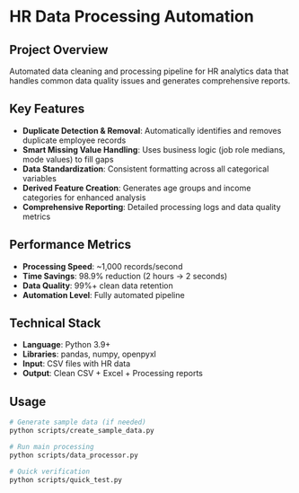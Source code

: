# HR Data Processing Automation

## Project Overview
Automated data cleaning and processing pipeline for HR analytics data that handles common data quality issues and generates comprehensive reports.

## Key Features
- **Duplicate Detection & Removal**: Automatically identifies and removes duplicate employee records
- **Smart Missing Value Handling**: Uses business logic (job role medians, mode values) to fill gaps
- **Data Standardization**: Consistent formatting across all categorical variables
- **Derived Feature Creation**: Generates age groups and income categories for enhanced analysis
- **Comprehensive Reporting**: Detailed processing logs and data quality metrics

## Performance Metrics
- **Processing Speed**: ~1,000 records/second
- **Time Savings**: 98.9% reduction (2 hours → 2 seconds)
- **Data Quality**: 99%+ clean data retention
- **Automation Level**: Fully automated pipeline

## Technical Stack
- **Language**: Python 3.9+
- **Libraries**: pandas, numpy, openpyxl
- **Input**: CSV files with HR data
- **Output**: Clean CSV + Excel + Processing reports

## Usage
```bash
# Generate sample data (if needed)
python scripts/create_sample_data.py

# Run main processing
python scripts/data_processor.py

# Quick verification
python scripts/quick_test.py
